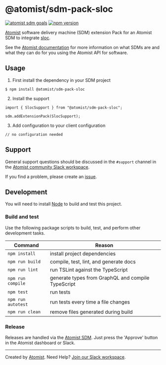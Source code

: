 # @atomist/sdm-pack-sloc

[![atomist sdm goals](http://badge.atomist.com/T29E48P34/atomist/sdm-pack-sloc/51053400-0a11-4280-959d-7d2a1ae80344)](https://app.atomist.com/workspace/T29E48P34)
[![npm version](https://img.shields.io/npm/v/@atomist/sdm-pack-sloc/next.svg)](https://www.npmjs.com/package/@atomist/sdm-pack-sloc/v/next)

[Atomist][atomist] software delivery machine (SDM) extension Pack for an Atomist SDM to integrate [sloc](https://www.npmjs.com/package/sloc).

[spring]: https://spring.io/ (Spring)
[spring-boot]: http://spring.io/projects/spring-boot (Spring Boot)

See the [Atomist documentation][atomist-doc] for more information on
what SDMs are and what they can do for you using the Atomist API for
software.

[atomist-doc]: https://docs.atomist.com/ (Atomist Documentation)

## Usage

1. First install the dependency in your SDM project

```
$ npm install @atomist/sdm-pack-sloc
```

2. Install the support

```
import { SlocSupport } from "@atomist/sdm-pack-sloc";

sdm.addExtensionPack(SlocSupport);
```

3. Add configuration to your client configuration

```
// no configuration needed
```

## Support

General support questions should be discussed in the `#support`
channel in the [Atomist community Slack workspace][slack].

If you find a problem, please create an [issue][].

[issue]: https://github.com/atomist/sdm-pack-sloc/issues

## Development

You will need to install [Node][node] to build and test this project.

[node]: https://nodejs.org/ (Node.js)

### Build and test

Use the following package scripts to build, test, and perform other
development tasks.

Command | Reason
------- | ------
`npm install` | install project dependencies
`npm run build` | compile, test, lint, and generate docs
`npm run lint` | run TSLint against the TypeScript
`npm run compile` | generate types from GraphQL and compile TypeScript
`npm test` | run tests
`npm run autotest` | run tests every time a file changes
`npm run clean` | remove files generated during build

### Release

Releases are handled via the [Atomist SDM][atomist-sdm].  Just press
the 'Approve' button in the Atomist dashboard or Slack.

[atomist-sdm]: https://github.com/atomist/atomist-sdm (Atomist Software Delivery Machine)

---

Created by [Atomist][atomist].
Need Help?  [Join our Slack workspace][slack].

[atomist]: https://atomist.com/ (Atomist - How Teams Deliver Software)
[slack]: https://join.atomist.com/ (Atomist Community Slack)

[atomist]: https://atomist.com/ (Atomist - Development Automation)
[slack]: https://join.atomist.com/ (Atomist Community Slack)
